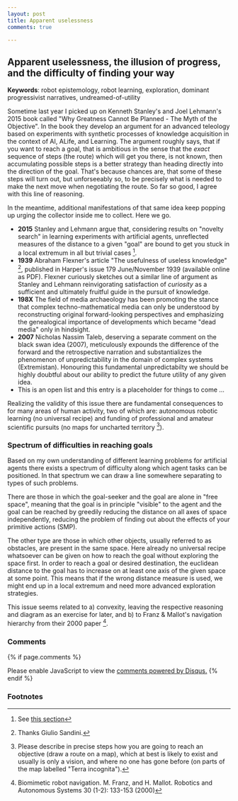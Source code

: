 ```yaml
---
layout: post
title: Apparent uselessness
comments: true

---
```


## Apparent uselessness, the illusion of progress, and the difficulty of finding your way

__Keywords__: robot epistemology, robot learning, exploration, dominant progressivist narratives, undreamed-of-utility
 

Sometime last year I picked up on Kenneth Stanley's and Joel Lehmann's
2015 book called "Why Greatness Cannot Be Planned - The Myth of the
Objective". In the book they develop an argument for an advanced
teleology based on experiments with synthetic processes of knowledge
acquisition in the context of AI, ALife, and Learning. The argument
roughly says, that if you want to reach a goal, that is ambitious in
the sense that the *exact* sequence of steps (the route) which will
get you there, is not known, then accumulating possible steps is a
better strategy than heading directly into the direction of the
goal. That's because chances are, that some of these steps will turn
out, but unforseeably so, to be precisely what is needed to make the
next move when negotiating the route. So far so good, I agree with this line of reasoning.

In the meantime, additional manifestations of that same idea keep
popping up urging the collector inside me to collect. Here we
go.

 - __2015__ Stanley and Lehmann argue that, considering results on
   "novelty search" in learning experiments with artificial agents,
   unreflected measures of the distance to a given "goal" are bound to
   get you stuck in a local extremum in all but trivial cases [^1].
 - __1939__ Abraham Flexner's article "The usefulness of useless
   knowledge" [^2], published in Harper's issue 179 June/November 1939 (available online as PDF). Flexner curiously sketches out a similar line of argument as
   Stanley and Lehmann reinvigorating satisfaction of _curiosity_ as a sufficient and ultimately fruitful guide in the pursuit of knowledge.
 - __198X__ The field of media archaeology has been promoting the stance
   that complex techno-mathematical media can only be understood by
   reconstructing original forward-looking perspectives and
   emphasizing the genealogical importance of developments which
   became "dead media" only in hindsight.
 - __2007__ Nicholas Nassim Taleb, deserving a separate comment on the black
   swan idea (2007), meticulously expounds the difference of the
   forward and the retrospective narration and substantializes the
   phenomenon of unpredictability in the domain of complex systems (Extremistan). Honouring
   this fundamental unpredictabilty we should be highly doubtful
   about our ability to predict the future utility of any given idea.
 - This is an open list and this entry is a placeholder for things to
   come ...

Realizing the validity of this issue there are fundamental
consequences to for many areas of human activity, two of which are:
autonomous robotic learning (no universal recipe) and funding of
professional and amateur scientific pursuits (no maps for uncharted
territory [^3]).

### Spectrum of difficulties in reaching goals

Based on my own understanding of different learning problems for
artificial agents there exists a spectrum of difficulty along which
agent tasks can be positioned. In that spectrum we can draw a line
somewhere separating to types of such problems.

There are those in which the goal-seeker and the goal are alone in "free space",
meaning that the goal is in principle "visible" to the agent and the
goal can be reached by greedily reducing the distance on all axes of
space independently, reducing the problem of finding out about the
effects of your primitive actions (SMP).

The other type are those in which other objects, usually referred to
as obstacles, are present in the same space. Here already no
universal recipe whatsoever can be given on how to reach the goal
without exploring the space first. In order to reach a goal or desired
destination, the euclidean distance to the goal has to increase on at
least one axis of the given space at some point. This means that if
the wrong distance measure is used, we might end up in a local
extremum and need more advanced exploration strategies.

This issue seems related to a) convexity, leaving the respective
reasoning and diagram as an exercise for later, and b) to Franz &
Mallot's navigation hierarchy from their 2000 paper [^4].


### Comments

{% if page.comments %}
<div id="disqus_thread"></div>
<script>

/**
*  RECOMMENDED CONFIGURATION VARIABLES: EDIT AND UNCOMMENT THE SECTION BELOW TO INSERT DYNAMIC VALUES FROM YOUR PLATFORM OR CMS.
*  LEARN WHY DEFINING THESE VARIABLES IS IMPORTANT: https://disqus.com/admin/universalcode/#configuration-variables*/
/*
var disqus_config = function () {
this.page.url = PAGE_URL;  // Replace PAGE_URL with your page's canonical URL variable
this.page.identifier = PAGE_IDENTIFIER; // Replace PAGE_IDENTIFIER with your page's unique identifier variable
};
*/
(function() { // DON'T EDIT BELOW THIS LINE
var d = document, s = d.createElement('script');
s.src = '//x75.disqus.com/embed.js';
s.setAttribute('data-timestamp', +new Date());
(d.head || d.body).appendChild(s);
})();
</script>
<noscript>Please enable JavaScript to view the <a href="https://disqus.com/?ref_noscript">comments powered by Disqus.</a></noscript>
{% endif %}

### Footnotes

[^1]: See [this section](#spectrum-of-difficulties-in-reaching-goals)

[^2]: Thanks Giulio Sandini.

[^3]: Please describe in precise steps how you are going to reach an
	objective (draw a route on a map), which at best is likely to exist
	and usually is only a vision, and where no one has gone before (on
	parts of the map labelled "Terra incognita").

[^4]: Biomimetic robot navigation. M. Franz, and H. Mallot. Robotics and Autonomous Systems 30 (1-2): 133-153 (2000)


